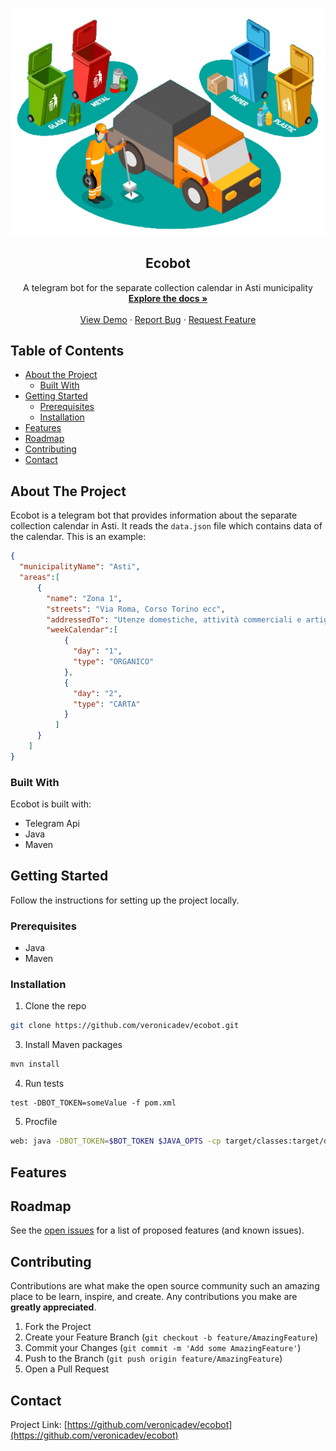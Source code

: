 <p align="center">
<img src="https://raw.githubusercontent.com/veronicadev/ecobot/master/ecobot.png" alt="image">
</p>
<h2 align="center"> Ecobot</h2>
  <p align="center">
    A telegram bot for the separate collection calendar in Asti municipality
    <br />
    <a href="https://github.com/veronicadev/ecobot"><strong>Explore the docs »</strong></a>
    <br />
    <br />
    <a href="https://github.com/veronicadev/ecobot" target="_blank">View Demo</a>
    ·
    <a href="https://github.com/veronicadev/ecobot/issues">Report Bug</a>
    ·
    <a href="https://github.com/veronicadev/ecobot/issues">Request Feature</a>
  </p>


<!-- TABLE OF CONTENTS -->
## Table of Contents

* [About the Project](#about-the-project)
  * [Built With](#built-with)
* [Getting Started](#getting-started)
  * [Prerequisites](#prerequisites)
  * [Installation](#installation)
* [Features](#features)
* [Roadmap](#roadmap)
* [Contributing](#contributing)
* [Contact](#contact)

 
## About The Project
Ecobot is a telegram bot that provides information about the separate collection calendar in Asti. It reads the ```data.json``` file which contains data of the calendar. This is an example:
```json
{
  "municipalityName": "Asti",
  "areas":[
      {
        "name": "Zona 1",
        "streets": "Via Roma, Corso Torino ecc",
        "addressedTo": "Utenze domestiche, attività commerciali e artigiane, uffici",
        "weekCalendar":[
            {
              "day": "1",
              "type": "ORGANICO"
            },
            {
              "day": "2",
              "type": "CARTA"
            }
          ]
      }
    ]
}
```

### Built With
Ecobot is built with:
* Telegram Api
* Java
* Maven

## Getting Started

Follow the instructions for setting up the project locally.

### Prerequisites
* Java
* Maven

### Installation

1. Clone the repo
```sh
git clone https://github.com/veronicadev/ecobot.git
```
3. Install Maven packages
```sh
mvn install
```
4. Run tests
```mvn
test -DBOT_TOKEN=someValue -f pom.xml

```
5. Procfile
```sh
web: java -DBOT_TOKEN=$BOT_TOKEN $JAVA_OPTS -cp target/classes:target/dependency/* veronicadev.ecobot.Application

```

## Features

## Roadmap

See the [open issues](https://github.com/veronicadev/ecobot/issues) for a list of proposed features (and known issues).



## Contributing

Contributions are what make the open source community such an amazing place to be learn, inspire, and create. Any contributions you make are **greatly appreciated**.

1. Fork the Project
2. Create your Feature Branch (`git checkout -b feature/AmazingFeature`)
3. Commit your Changes (`git commit -m 'Add some AmazingFeature'`)
4. Push to the Branch (`git push origin feature/AmazingFeature`)
5. Open a Pull Request


## Contact

Project Link: [https://github.com/veronicadev/ecobot](https://github.com/veronicadev/ecobot)
